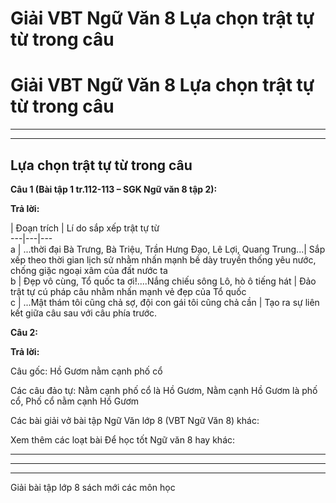 # Giải VBT Ngữ Văn 8 Lựa chọn trật tự từ trong câu

# Giải VBT Ngữ Văn 8 Lựa chọn trật tự từ trong câu

* * *

* * *

## Lựa chọn trật tự từ trong câu

**Câu 1 (Bài tập 1 tr.112-113 – SGK Ngữ văn 8 tập 2):**

**Trả lời:**

| Đoạn trích | Lí do sắp xếp trật tự từ   
---|---|---  
a | ...thời đại Bà Trưng, Bà Triệu, Trần Hưng Đạo, Lê Lợi, Quang Trung...|  Sắp xếp theo thời gian lịch sử nhằm nhấn mạnh bề dày truyền thống yêu nước, chống giặc ngoại xâm của đất nước ta   
b | Đẹp vô cùng, Tổ quốc ta ơi!....Nắng chiếu sông Lô, hò ô tiếng hát | Đảo trật tự cú pháp câu nhằm nhấn mạnh vẻ đẹp của Tổ quốc   
c | ...Mật thám tôi cũng chả sợ, đội con gái tôi cũng chả cần | Tạo ra sự liên kết giữa câu sau với câu phía trước.   
  
**Câu 2:**

**Trả lời:**

Câu gốc: Hồ Gươm nằm cạnh phố cổ 

Các câu đảo tự: Nằm cạnh phố cổ là Hồ Gươm, Nằm cạnh Hồ Gươm là phố cổ, Phố cổ nằm cạnh Hồ Gươm 

Các bài giải vở bài tập Ngữ Văn lớp 8 (VBT Ngữ Văn 8) khác:

Xem thêm các loạt bài Để học tốt Ngữ văn 8 hay khác:

* * *

* * *

* * *

Giải bài tập lớp 8 sách mới các môn học
